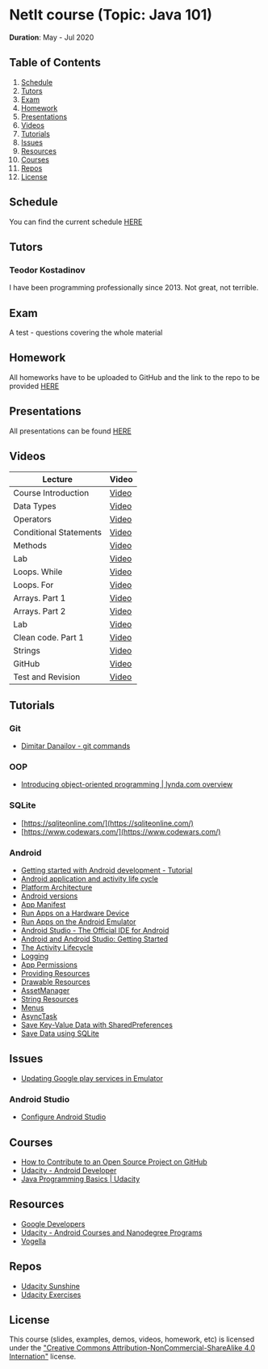 # NetIt course (Topic: Java 101)

__Duration__: May - Jul 2020 

## Table of Contents

  1. [Schedule](#schedule)
  1. [Tutors](#tutors)
  1. [Exam](#exam)
  1. [Homework](#homework)
  1. [Presentations](#presentations)
  1. [Videos](#videos)
  1. [Tutorials](#tutorials)
  1. [Issues](#issues)
  1. [Resources](#resources)
  1. [Courses](#courses)
  1. [Repos](#repos)
  1. [License](#license)

## Schedule

You can find the current schedule [HERE](https://docs.google.com/spreadsheets/d/1u1TmA2tb8agRthGfOmIliYxzYhvzIAgFGMqbLilZB5M/edit?usp=sharing)

## Tutors

### Teodor Kostadinov

I have been programming professionally since 2013.
Not great, not terrible.

## Exam

A test - questions covering the whole material

## Homework

All homeworks have to be uploaded to GitHub and the link to the repo to be provided [HERE](https://docs.google.com/forms/d/e/1FAIpQLSelNImMmX8ZcFG_o7Ffjb7IkQG3QoJF2l0VJ3pSQngEfTvXBw/viewform?usp=sf_link)

## Presentations

All presentations can be found [HERE](https://github.com/NetIt-Android-Course/java-101-2020/tree/master/Presentations)


## Videos

| Lecture | Video | 
|---------|:-----|
| Course Introduction | [Video](https://player.netit.bg/SOFTWARE_ACADEMY/ANDROID/Android_15.05.2020/1_Lekcia_15.05.2020.mp4) |
| Data Types | [Video](https://player.netit.bg/SOFTWARE_ACADEMY/ANDROID/Android_15.05.2020/2_Lekcia_17.05.2020.mp4) |
| Operators | [Video](https://player.netit.bg/SOFTWARE_ACADEMY/ANDROID/Android_15.05.2020/3_Lekcia_29.05.2020.mp4) |
| Conditional Statements | [Video](https://player.netit.bg/SOFTWARE_ACADEMY/ANDROID/Android_15.05.2020/4_Lekcia_31.05.2020.mp4) |
| Methods | [Video](https://player.netit.bg/SOFTWARE_ACADEMY/ANDROID/Android_15.05.2020/5_Lekcia_05.06.2020.mp4) |
| Lab | [Video](https://player.netit.bg/SOFTWARE_ACADEMY/ANDROID/Android_15.05.2020/6_Lekcia_07.06.2020.mp4) |
| Loops. While | [Video](https://player.netit.bg/SOFTWARE_ACADEMY/ANDROID/Android_15.05.2020/7_Lekcia_12.06.2020.mp4) |
| Loops. For | [Video](https://player.netit.bg/SOFTWARE_ACADEMY/ANDROID/Android_15.05.2020/8_Lekcia_14.06.2020.mp4) |
| Arrays. Part 1 | [Video](https://player.netit.bg/SOFTWARE_ACADEMY/ANDROID/Android_15.05.2020/9_Lekcia_19.06.2020.mp4) |
| Arrays. Part 2 | [Video](https://player.netit.bg/SOFTWARE_ACADEMY/ANDROID/Android_15.05.2020/10_Lekcia_21.06.2020.mp4) |
| Lab | [Video](https://player.netit.bg/SOFTWARE_ACADEMY/ANDROID/Android_15.05.2020/11_Lekcia_30.06.2020.mp4) |
| Clean code. Part 1 | [Video](https://player.netit.bg/SOFTWARE_ACADEMY/ANDROID/Android_15.05.2020/12_Lekcia_07.07.2020.mp4) |
| Strings | [Video]() |
| GitHub | [Video]() |
| Test and Revision | [Video]() |

## Tutorials

### Git
- [Dimitar Danailov - git commands](https://gist.github.com/dimitardanailov/6e401c1aff0a08f2a77c496ebe07fb3c)

### OOP
- [Introducing object-oriented programming | lynda.com overview](https://www.youtube.com/watch?v=NUl8lcbeN2Y)

### SQLite
- [https://sqliteonline.com/](https://sqliteonline.com/)
- [https://www.codewars.com/](https://www.codewars.com/)

### Android
- [Getting started with Android development - Tutorial](http://www.vogella.com/tutorials/Android/article.html)
- [Android application and activity life cycle](http://www.vogella.com/tutorials/AndroidLifeCycle/article.html)
- [Platform Architecture](https://developer.android.com/guide/platform/index.html)
- [Android versions](https://www.android.com/history)
- [App Manifest](https://developer.android.com/guide/topics/manifest/manifest-intro.html)
- [Run Apps on a Hardware Device](https://developer.android.com/studio/run/device.html#setting-up)
- [Run Apps on the Android Emulator](https://developer.android.com/studio/run/emulator.html)
- [Android Studio - The Official IDE for Android](https://developer.android.com/studio/index.html)
- [Android and Android Studio: Getting Started](https://www.youtube.com/watch?v=Z98hXV9GmzY)
- [The Activity Lifecycle](https://developer.android.com/guide/components/activities/activity-lifecycle.html)
- [Logging](https://developer.android.com/reference/android/util/Log.html)
- [App Permissions](https://developer.android.com/guide/topics/permissions/index.html)
- [Providing Resources](https://developer.android.com/guide/topics/resources/providing-resources.html)
- [Drawable Resources](https://developer.android.com/guide/topics/resources/drawable-resource.html)
- [AssetManager](https://developer.android.com/reference/android/content/res/AssetManager.html)
- [String Resources](https://developer.android.com/guide/topics/resources/string-resource.html)
- [Menus](https://developer.android.com/guide/topics/ui/menus.html)
- [AsyncTask](https://developer.android.com/reference/android/os/AsyncTask.html)
- [Save Key-Value Data with SharedPreferences](https://developer.android.com/training/data-storage/shared-preferences.html)
- [Save Data using SQLite](https://developer.android.com/training/data-storage/sqlite.html)

## Issues
- [Updating Google play services in Emulator](https://stackoverflow.com/questions/35476182/updating-google-play-services-in-emulator)

### Android Studio

- [Configure Android Studio](https://developer.android.com/studio/intro/studio-config.html)


## Courses
- [How to Contribute to an Open Source Project on GitHub](https://egghead.io/courses/how-to-contribute-to-an-open-source-project-on-github)
- [Udacity - Android Developer](https://eu.udacity.com/course/android-developer-nanodegree-by-google--nd801)
- [Java Programming Basics | Udacity](https://eu.udacity.com/course/java-programming-basics--ud282)

## Resources

- [Google Developers](https://www.youtube.com/user/GoogleDevelopers)
- [Udacity - Android Courses and Nanodegree Programs](https://eu.udacity.com/courses/android)
- [Vogella](http://www.vogella.com/)

## Repos

- [Udacity Sunshine](https://github.com/udacity/ud851-Sunshine)
- [Udacity Exercises](https://github.com/udacity/ud851-Exercises)

## License

This course (slides, examples, demos, videos, homework, etc) is licensed under the 
["Creative Commons Attribution-NonCommercial-ShareAlike 4.0 Internation"](https://creativecommons.org/licenses/by-nc-sa/4.0") license. 
